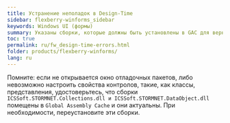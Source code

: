 ```yaml
---
title: Устранение неполадок в Design-Time
sidebar: flexberry-winforms_sidebar
keywords: Windows UI (формы)
summary: Указаны сборки, которые должны быть установлены в GAC для верной работы в Design Time
toc: true
permalink: ru/fw_design-time-errors.html
folder: products/flexberry-winforms/
lang: ru
---
```


Помните: если не открывается окно отладочных пакетов, либо невозможно настроить свойства контролов, такие, как классы, представления, удостоверьтесь, что сборки `ICSSoft.STORMNET.Collections.dll и ICSSoft.STORMNET.DataObject.dll` помещены в `Global Assembly Cache` и они актуальны. При необходимости, переустановите эти сборки.